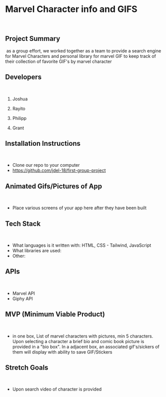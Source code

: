 # Marvel Character info and GIFS
​
​
## Project Summary
​
 as a group effort, we worked together as a team to provide a search engine for Marvel Characters and personal library for marvel GIF to keep track of their collection of favorite GIF's by marvel character
​
## Developers
​
1. Joshua
​
2. Rayito
​
3. Philipp

4. Grant
​
## Installation Instructions
​
- Clone our repo to your computer
​
- https://github.com/jdel-18/first-group-project
​
​
## Animated Gifs/Pictures of App
​
- Place various screens of your app here after they have been built
​
## Tech Stack
​
- What languages is it written with: 
HTML, CSS - Tailwind, JavaScript
​
- What libraries are used: 
​
- Other: 
​
​
## APIs
​
- Marvel API
- Giphy API
​
## MVP (Minimum Viable Product)
​
- in one box, List of marvel characters with pictures, min 5 characters. Upon selecting a character a brief bio and comic book picture is provided in a "bio box".
In a adjacent box, an associated gif's/sickers of them will display with ability to save GIF/Stickers
​
​
## Stretch Goals
​
- Upon search video of character is provided